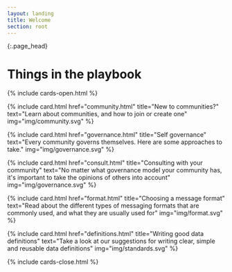 ```yaml
---
layout: landing
title: Welcome
section: root
---
```


{:.page_head}
# Things in the playbook

{% include cards-open.html %}

{% include card.html href="community.html" title="New to communities?" text="Learn about communities, and how to join or create one" img="img\/community.svg" %}

{% include card.html href="governance.html" title="Self governance" text="Every community governs themselves. Here are some approaches to take." img="img\/governance.svg" %}

{% include card.html href="consult.html" title="Consulting with your community" text="No matter what governance model your community has, it's important to take the opinions of others into account" img="img\/governance.svg" %}

{% include card.html href="format.html" title="Choosing a message format" text="Read about the different types of messaging formats that are commonly used, and what they are usually used for" img="img\/format.svg" %}

{% include card.html href="definitions.html" title="Writing good data definitions" text="Take a look at our suggestions for writing clear, simple and reusable data definitions" img="img\/standards.svg" %}

{% include cards-close.html %}
